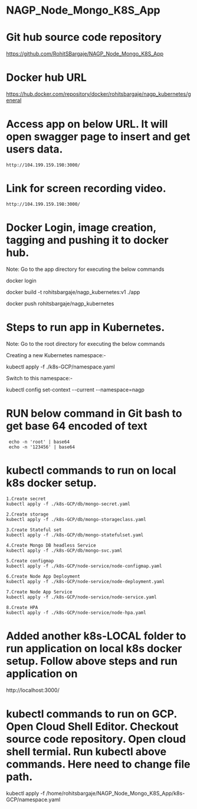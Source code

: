 # NAGP_Node_Mongo_K8S_App

# Git hub source code repository
https://github.com/RohitSBargaje/NAGP_Node_Mongo_K8S_App


# Docker hub URL
https://hub.docker.com/repository/docker/rohitsbargaje/nagp_kubernetes/general


# Access app on below URL. It will open swagger page to insert and get users data.
```
http://104.199.159.198:3000/
```


# Link for screen recording video.
```
http://104.199.159.198:3000/
```


# Docker Login, image creation, tagging and pushing it to docker hub.

Note: Go to the app directory for executing the below commands

docker login

docker build -t rohitsbargaje/nagp_kubernetes:v1 ./app

docker push rohitsbargaje/nagp_kubernetes


# Steps to run app in Kubernetes.

Note: Go to the root directory for executing the below commands

Creating a new Kubernetes namespace:-

kubectl apply -f ./k8s-GCP/namespace.yaml

Switch to this namespace:-

kubectl config set-context --current --namespace=nagp


# RUN below command in Git bash to get base 64 encoded of text
```
 echo -n 'root' | base64
 echo -n '123456' | base64
```


# kubectl commands to run on local k8s docker setup.
```
1.Create secret
kubectl apply -f ./k8s-GCP/db/mongo-secret.yaml

2.Create storage
kubectl apply -f ./k8s-GCP/db/mongo-storageclass.yaml

3.Create Stateful set
kubectl apply -f ./k8s-GCP/db/mongo-statefulset.yaml

4.Create Mongo DB headless Service
kubectl apply -f ./k8s-GCP/db/mongo-svc.yaml

5.Create configmap
kubectl apply -f ./k8s-GCP/node-service/node-configmap.yaml

6.Create Node App Deployment
kubectl apply -f ./k8s-GCP/node-service/node-deployment.yaml

7.Create Node App Service
kubectl apply -f ./k8s-GCP/node-service/node-service.yaml

8.Create HPA
kubectl apply -f ./k8s-GCP/node-service/node-hpa.yaml
```


# Added another k8s-LOCAL folder to run application on local k8s docker setup. Follow above steps and run application on
http://localhost:3000/



# kubectl commands to run on GCP. Open Cloud Shell Editor. Checkout source code repository. Open cloud shell termial. Run kubectl above commands. Here need to change file path.
kubectl apply -f /home/rohitsbargaje/NAGP_Node_Mongo_K8S_App/k8s-GCP/namespace.yaml
